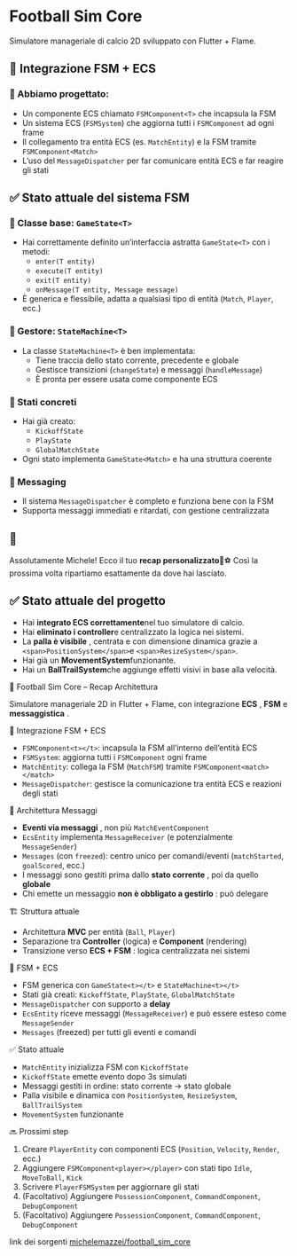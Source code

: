 # Football Sim Core

Simulatore manageriale di calcio 2D sviluppato con Flutter + Flame.

## 🔗 Integrazione FSM + ECS

### 🔧 Abbiamo progettato:

* Un componente ECS chiamato `FSMComponent<T>` che incapsula la FSM
* Un sistema ECS (`FSMSystem`) che aggiorna tutti i `FSMComponent` ad ogni frame
* Il collegamento tra entità ECS (es. `MatchEntity`) e la FSM tramite `FSMComponent<Match>`
* L’uso del `MessageDispatcher` per far comunicare entità ECS e far reagire gli stati

## ✅ Stato attuale del sistema FSM

### 🔹 Classe base: `GameState<T>`

* Hai correttamente definito un’interfaccia astratta `GameState<T>` con i metodi:
  * `enter(T entity)`
  * `execute(T entity)`
  * `exit(T entity)`
  * `onMessage(T entity, Message message)`
* È generica e flessibile, adatta a qualsiasi tipo di entità (`Match`, `Player`, ecc.)

### 🔹 Gestore: `StateMachine<T>`

* La classe `StateMachine<T>` è ben implementata:
  * Tiene traccia dello stato corrente, precedente e globale
  * Gestisce transizioni (`changeState`) e messaggi (`handleMessage`)
  * È pronta per essere usata come componente ECS

### 🔹 Stati concreti

* Hai già creato:
  * `KickoffState`
  * `PlayState`
  * `GlobalMatchState`
* Ogni stato implementa `GameState<Match>` e ha una struttura coerente

### 🔹 Messaging

* Il sistema `MessageDispatcher` è completo e funziona bene con la FSM
* Supporta messaggi immediati e ritardati, con gestione centralizzata

## 🔧

Assolutamente Michele! Ecco il tuo **recap personalizzato**🧠⚽
Così la prossima volta ripartiamo esattamente da dove hai lasciato.

## ✅ Stato attuale del progetto

* Hai **integrato ECS correttamente**nel tuo simulatore di calcio.
* Hai **eliminato i controller**e centralizzato la logica nei sistemi.
* La  **palla è visibile** , centrata e con dimensione dinamica grazie a `<span>PositionSystem</span>`e `<span>ResizeSystem</span>`.
* Hai già un **MovementSystem**funzionante.
* Hai un **BallTrailSystem**che aggiunge effetti visivi in base alla velocità.

🧩 Football Sim Core – Recap Architettura

Simulatore manageriale 2D in Flutter + Flame, con integrazione  **ECS** , **FSM** e  **messaggistica** .

🔗 Integrazione FSM + ECS

* `FSMComponent<t></t>`: incapsula la FSM all’interno dell’entità ECS
* `FSMSystem`: aggiorna tutti i `FSMComponent` ogni frame
* `MatchEntity`: collega la FSM (`MatchFSM`) tramite `FSMComponent<match></match>`
* `MessageDispatcher`: gestisce la comunicazione tra entità ECS e reazioni degli stati

🧠 Architettura Messaggi

* **Eventi via messaggi** , non più `MatchEventComponent`
* `EcsEntity` implementa `MessageReceiver` (e potenzialmente `MessageSender`)
* `Messages` (con `freezed`): centro unico per comandi/eventi (`matchStarted`, `goalScored`, ecc.)
* I messaggi sono gestiti prima dallo  **stato corrente** , poi da quello **globale**
* Chi emette un messaggio  **non è obbligato a gestirlo** : può delegare

🏗️ Struttura attuale

* Architettura **MVC** per entità (`Ball`, `Player`)
* Separazione tra **Controller** (logica) e **Component** (rendering)
* Transizione verso  **ECS + FSM** : logica centralizzata nei sistemi

🔄 FSM + ECS

* FSM generica con `GameState<t></t>` e `StateMachine<t></t>`
* Stati già creati: `KickoffState`, `PlayState`, `GlobalMatchState`
* `MessageDispatcher` con supporto a **delay**
* `EcsEntity` riceve messaggi (`MessageReceiver`) e può essere esteso come `MessageSender`
* `Messages` (freezed) per tutti gli eventi e comandi

✅ Stato attuale

* `MatchEntity` inizializza FSM con `KickoffState`
* `KickoffState` emette evento dopo 3s simulati
* Messaggi gestiti in ordine: stato corrente → stato globale
* Palla visibile e dinamica con `PositionSystem`, `ResizeSystem`, `BallTrailSystem`
* `MovementSystem` funzionante

🔜 Prossimi step

1. Creare `PlayerEntity` con componenti ECS (`Position`, `Velocity`, `Render`, ecc.)
2. Aggiungere `FSMComponent<player></player>` con stati tipo `Idle`, `MoveToBall`, `Kick`
3. Scrivere `PlayerFSMSystem` per aggiornare gli stati
4. (Facoltativo) Aggiungere `PossessionComponent`, `CommandComponent`, `DebugComponent`
5. (Facoltativo) Aggiungere `PossessionComponent`, `CommandComponent`, `DebugComponent`

link dei sorgenti [michelemazzei/football_sim_core](https://github.com/michelemazzei/football_sim_core)
